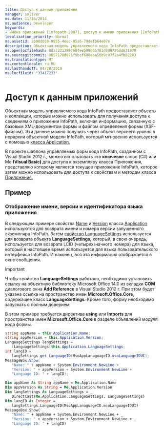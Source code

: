 ```yaml
---
title: Доступ к данным приложений
manager: soliver
ms.date: 11/16/2014
ms.audience: Developer
keywords:
- имена приложений [infopath 2007], доступ к имени приложения [InfoPath 2007], InfoPath 2007, доступ к данным приложений, доступ к версии приложения [InfoPath 2007], версии приложений [InfoPath 2007], языковые ID [InfoPath 2007],LCID [InfoPath 2007], данные приложений [InfoPath 2007], доступ к языковой ID [InfoPath 2007]
localization_priority: Normal
ms.assetid: 2698d059-9955-4eec-85a6-79defb64e07e
description: Объектная модель управляемого кода InfoPath предоставляет объекты и коллекции, которые можно использовать для получения доступа к сведениям о приложении InfoPath, включая информацию, связанную с базовым XML-документом формы и файлом определения формы (XSF-файлом). Эти данные можно получить через объект верхнего уровня в иерархии объектной модели InfoPath, который мгновенно используется с помощью класса Application.
ms.openlocfilehash: 8da72313807584ee599d65701d009786dd631979
ms.sourcegitcommit: 8657170d071f9bcf680aba50b9c07f2a4fb82283
ms.translationtype: MT
ms.contentlocale: ru-RU
ms.lasthandoff: 04/28/2019
ms.locfileid: "33417233"
---
```

# <a name="access-application-data"></a>Доступ к данным приложений

Объектная модель управляемого кода InfoPath предоставляет объекты и коллекции, которые можно использовать для получения доступа к сведениям о приложении InfoPath, включая информацию, связанную с базовым XML-документом формы и файлом определения формы (XSF-файлом). Эти данные можно получить через объект верхнего уровня в иерархии объектной модели InfoPath, который мгновенно используется с помощью [класса Application.](https://msdn.microsoft.com/library/Microsoft.Office.InfoPath.Application.aspx) 
  
В проекте шаблона управляемых форм кода InfoPath, созданном с Visual Studio 2012 г., можно использовать это **ключевое** слово [](https://msdn.microsoft.com/library/Microsoft.Office.InfoPath.Application.aspx) (C#) или Me **(Visual Basic)** для доступа к экземпляру класса Приложения, представляю которому является текущее приложение InfoPath, которое затем можно использовать для доступа к свойствам и методам класса [Приложения.](https://msdn.microsoft.com/library/Microsoft.Office.InfoPath.Application.aspx) 
  
## <a name="example"></a>Пример

### <a name="displaying-the-application-name-version-and-language-id"></a>Отображение имени, версии и идентификатора языка приложения

В следующем примере свойства [Name](https://msdn.microsoft.com/library/Microsoft.Office.InfoPath.Application.Name.aspx) и [Version](https://msdn.microsoft.com/library/Microsoft.Office.InfoPath.Application.Version.aspx) класса [Application](https://msdn.microsoft.com/library/Microsoft.Office.InfoPath.Application.aspx) используются для возврата имени и номера версии запущенного экземпляра InfoPath. Затем [свойство LanguageSettings](https://msdn.microsoft.com/library/Microsoft.Office.InfoPath.Application.LanguageSettings.aspx) используется для возврата объекта **LanguageSettings,** который, в свою очередь, используется для возврата LCID (четырехзначного номера) для языка, который в настоящее время используется для языка пользовательского интерфейса InfoPath. И наконец, вся эта информация отображается в окне сообщения. 
  
> [!IMPORTANT]
> Чтобы свойство **LanguageSettings** работало, необходимо установить ссылку на объектную библиотеку Microsoft Office 14.0 из вкладки **COM** диалогового окна **Add Reference** в Visual Studio 2012 г. При этом будет указана ссылка на пространство имен **Microsoft.Office.Core**, содержащее класс **LanguageSettings**. Кроме того, форму необходимо запускать с полным доверием. 
  
В этом примере требуется директива **using** или **Imports** для пространства имен **Microsoft.Office.Core** в разделе объявлений модуля кода формы. 
  
```cs
string appName = this.Application.Name;
string appVersion = this.Application.Version;
LanguageSettings langSettings = 
   (LanguageSettings)this.Application.LanguageSettings;
int langID = 
   langSettings.get_LanguageID(MsoAppLanaguageID.msoLanguageIDUI);
MessageBox.Show(
   "Name: " + appName + System.Environment.NewLine +
   "Version: " + appVersion + System.Environment.NewLine +
   "Language ID: " + langID);
```

```vb
Dim appName As String appName = Me.Application.Name
Dim appVersion As String = Me.Application.Version
Dim langSettings As LanguageSettings = _
   DirectCast(Me.Application.LanguageSettings, LanguageSettings)
Dim langID As Integer = _
   langSettings.LanguageID(MsoAppLanaguageID.msoLanguageIDUI)
MessageBox.Show( _
   "Name: " + appName + System.Environment.NewLine + _
   "Version: " + appVersion + System.Environment.NewLine + _
   "Language ID: " + langID)
```


